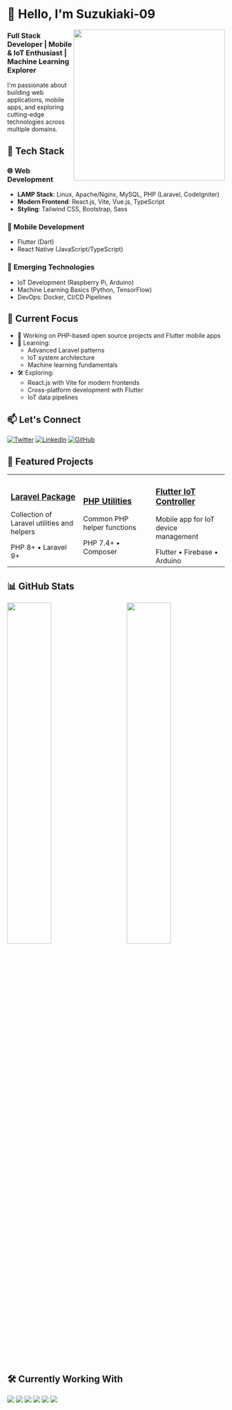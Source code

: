 # 👋 Hello, I'm Suzukiaki-09 

<img align="right" src="https://raw.githubusercontent.com/suzukiaki-09/suzukiaki-09/main/banner.png" width="350" />

### Full Stack Developer | Mobile & IoT Enthusiast | Machine Learning Explorer

I'm passionate about building web applications, mobile apps, and exploring cutting-edge technologies across multiple domains.

## 🔧 Tech Stack

### 🌐 Web Development
- **LAMP Stack**: Linux, Apache/Nginx, MySQL, PHP (Laravel, CodeIgniter)
- **Modern Frontend**: React.js, Vite, Vue.js, TypeScript
- **Styling**: Tailwind CSS, Bootstrap, Sass

### 📱 Mobile Development
- Flutter (Dart)
- React Native (JavaScript/TypeScript)

### 🚀 Emerging Technologies
- IoT Development (Raspberry Pi, Arduino)
- Machine Learning Basics (Python, TensorFlow)
- DevOps: Docker, CI/CD Pipelines

## 🚀 Current Focus

- 🔭 Working on PHP-based open source projects and Flutter mobile apps
- 🌱 Learning: 
  - Advanced Laravel patterns
  - IoT system architecture
  - Machine learning fundamentals
- 🛠️ Exploring: 
  - React.js with Vite for modern frontends
  - Cross-platform development with Flutter
  - IoT data pipelines

## 📫 Let's Connect

[![Twitter](https://img.shields.io/badge/Twitter-1DA1F2?style=for-the-badge&logo=twitter&logoColor=white)](https://twitter.com/yourhandle)
[![LinkedIn](https://img.shields.io/badge/LinkedIn-0077B5?style=for-the-badge&logo=linkedin&logoColor=white)]([https://linkedin.com/in/yourhandle](https://www.linkedin.com/in/benito-guzman-823478315/))
[![GitHub](https://img.shields.io/badge/GitHub-100000?style=for-the-badge&logo=github&logoColor=white)](https://github.com/suzukiaki-09)

## 🌟 Featured Projects

<table>
  <tr>
    <td width="33%">
      <h3><a href="https://github.com/suzukiaki-09/laravel-awesome">Laravel Package</a></h3>
      <p>Collection of Laravel utilities and helpers</p>
      <span>PHP 8+</span> • <span>Laravel 9+</span>
    </td>
    <td width="33%">
      <h3><a href="https://github.com/suzukiaki-09/php-utils">PHP Utilities</a></h3>
      <p>Common PHP helper functions</p>
      <span>PHP 7.4+</span> • <span>Composer</span>
    </td>
    <td width="33%">
      <h3><a href="#">Flutter IoT Controller</a></h3>
      <p>Mobile app for IoT device management</p>
      <span>Flutter</span> • <span>Firebase</span> • <span>Arduino</span>
    </td>
  </tr>
</table>

## 📊 GitHub Stats

<img align="left" src="https://github-readme-stats.vercel.app/api?username=suzukiaki-09&show_icons=true&theme=radical&hide_border=true" width="45%" />
<img align="right" src="https://github-readme-stats.vercel.app/api/top-langs/?username=suzukiaki-09&layout=compact&theme=radical&hide_border=true" width="45%" />
<br clear="both"/>

## 🛠️ Currently Working With

<img src="https://img.shields.io/badge/PHP-777BB4?style=for-the-badge&logo=php&logoColor=white" /> <img src="https://img.shields.io/badge/Laravel-FF2D20?style=for-the-badge&logo=laravel&logoColor=white" /> <img src="https://img.shields.io/badge/Flutter-02569B?style=for-the-badge&logo=flutter&logoColor=white" /> <img src="https://img.shields.io/badge/React-20232A?style=for-the-badge&logo=react&logoColor=61DAFB" /> <img src="https://img.shields.io/badge/Vite-B73BFE?style=for-the-badge&logo=vite&logoColor=FFD62E" /> <img src="https://img.shields.io/badge/Arduino-00979D?style=for-the-badge&logo=arduino&logoColor=white" />
